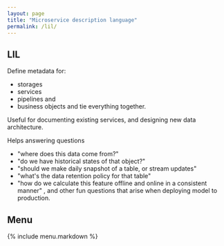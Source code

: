 ```yaml
---
layout: page
title: "Microservice description language"
permalink: /lil/
---
```


## LIL

Define metadata for:
- storages
- services
- pipelines and 
- business objects
and tie everything together.

Useful for documenting existing services, and designing new data architecture.

Helps answering questions
- "where does this data come from?"
- "do we have historical states of that object?"
- "should we make daily snapshot of a table, or stream updates"
- "what's the data retention policy for that table" 
- "how do we calculate this feature offline and online in a consistent manner"
, and other fun questions that arise when deploying model to production.

## Menu
{% include menu.markdown %}
